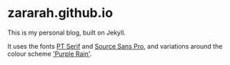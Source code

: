 zararah.github.io
=================

This is my personal blog, built on Jekyll. 

It uses the fonts [PT Serif](https://www.google.com/fonts/specimen/PT+Serif) and [Source Sans Pro](https://www.google.com/fonts/specimen/Source+Sans+Pro), and variations around the colour scheme ['Purple Rain'](https://kuler.adobe.com/Purple-Rain-color-theme-50004/).